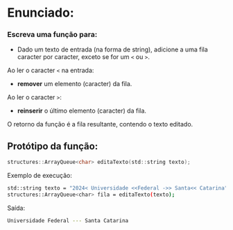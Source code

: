 # Enunciado:

### Escreva uma função para:
* Dado um texto de entrada (na forma de string), adicione a uma fila caracter por caracter, exceto se for um `<` ou `>`.

Ao ler o caracter `<` na entrada:
- **remover** um elemento (caracter) da fila.
  
Ao ler o caracter `>`: 
- **reinserir** o último elemento (caracter) da fila.

O retorno da função é a fila resultante, contendo o texto editado.

## Protótipo da função:
```c
structures::ArrayQueue<char> editaTexto(std::string texto);
```
Exemplo de execução:
```bash
std::string texto = "2024< Universidade <<Federal ->> Santa<< Catarina";
structures::ArrayQueue<char> fila = editaTexto(texto);
```
Saída:
```bash
Universidade Federal --- Santa Catarina
```